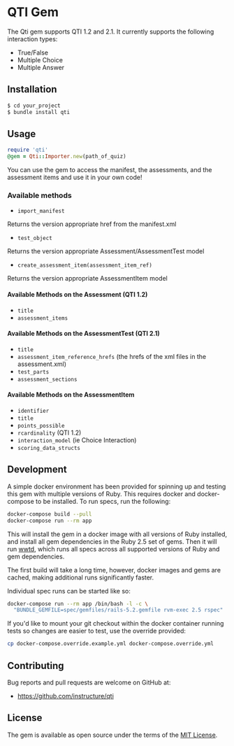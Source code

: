 # QTI Gem

The Qti gem supports QTI 1.2 and 2.1. It currently supports the following interaction types:

  - True/False
  - Multiple Choice
  - Multiple Answer


## Installation

```sh
$ cd your_project
$ bundle install qti
```


## Usage

```rb
require 'qti'
@gem = Qti::Importer.new(path_of_quiz)
```

You can use the gem to access the manifest, the assessments, and the assessment
items and use it in your own code!

### Available methods

   - `import_manifest`

Returns the version appropriate href from the manifest.xml

   - `test_object`

Returns the version appropriate Assessment/AssessmentTest model

  - `create_assessment_item(assessment_item_ref)`

Returns the version appropriate AssessmentItem model

#### Available Methods on the Assessment (QTI 1.2)
  - `title`
  - `assessment_items`

#### Available Methods on the AssessmentTest (QTI 2.1)
  - `title`
  - `assessment_item_reference_hrefs` (the hrefs of the xml files in the assessment.xml)
  - `test_parts`
  - `assessment_sections`

#### Available Methods on the AssessmentItem
  - `identifier`
  - `title`
  - `points_possible`
  - `rcardinality` (QTI 1.2)
  - `interaction_model` (ie Choice Interaction)
  - `scoring_data_structs`


## Development

A simple docker environment has been provided for spinning up and testing this
gem with multiple versions of Ruby. This requires docker and docker-compose to
be installed. To run specs, run the following:

```bash
docker-compose build --pull
docker-compose run --rm app
```

This will install the gem in a docker image with all versions of Ruby installed,
and install all gem dependencies in the Ruby 2.5 set of gems. Then it will run
[wwtd](https://github.com/grosser/wwtd), which runs all specs across all
supported versions of Ruby and gem dependencies.

The first build will take a long time, however, docker images and gems are
cached, making additional runs significantly faster.

Individual spec runs can be started like so:

```bash
docker-compose run --rm app /bin/bash -l -c \
  "BUNDLE_GEMFILE=spec/gemfiles/rails-5.2.gemfile rvm-exec 2.5 rspec"
```

If you'd like to mount your git checkout within the docker container running
tests so changes are easier to test, use the override provided:

```bash
cp docker-compose.override.example.yml docker-compose.override.yml
```


## Contributing

Bug reports and pull requests are welcome on GitHub at:

- https://github.com/instructure/qti


## License

The gem is available as open source under the terms of the
[MIT License](http://opensource.org/licenses/MIT).
